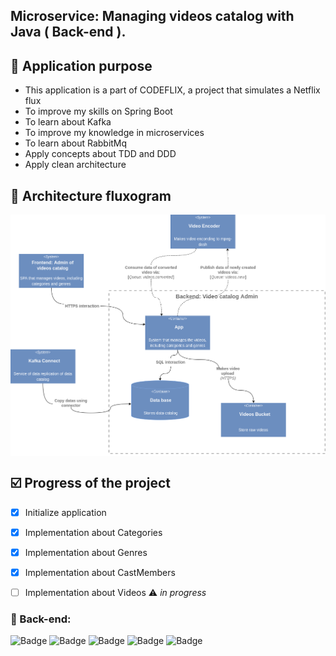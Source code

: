 ## Microservice: Managing videos catalog with Java ( Back-end ).

## :pushpin: Application purpose
- This application is a part of CODEFLIX, a project that simulates a Netflix flux
- To improve my skills on Spring Boot
- To learn about Kafka
- To improve my knowledge in microservices
- To learn about RabbitMq
- Apply concepts about TDD and DDD
- Apply clean architecture 


## :wrench: Architecture fluxogram
<div style="background: white"> 
    <img src="/public/diagram-catalog-admin.png">
</div>



## :ballot_box_with_check: Progress of the project
- [x] Initialize application
- [x] Implementation about Categories
- [x] Implementation about Genres
- [x] Implementation about CastMembers
- [ ] Implementation about Videos ⚠  *in progress*


### :robot: Back-end:
![Badge](https://img.shields.io/badge/Spring_Boot--%236DB33F?style=for-the-badge&logo=SpringBoot&color=6DB33F)
![Badge](https://img.shields.io/badge/MySQL--%236DB33F?style=for-the-badge&logo=MySQL&color=4479A1)
![Badge](https://img.shields.io/badge/Apache_Kafka--%2347A248?style=for-the-badge&logo=ApacheKafka&color=231F20)
![Badge](https://img.shields.io/badge/RabbitMQ--%2347A248?style=for-the-badge&logo=RabbitMQ&color=FF6600)
![Badge](https://img.shields.io/badge/FlyWay--%2347A248?style=for-the-badge&logo=Flyway&color=CC0200)


